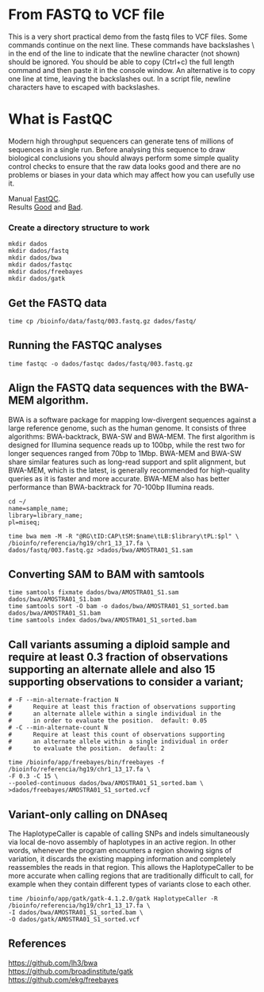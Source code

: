 # From FASTQ to VCF file
This is a very short practical demo from the fastq files to VCF files.
Some commands continue on the next line. These commands have backslashes \ in the end of the line to indicate that the newline character (not shown) should be ignored. You should be able to copy (Ctrl+c) the full length command and then paste it in the console window. An alternative is to copy one line at time, leaving the backslashes out. In a script file, newline characters have to escaped with backslashes.

# What is FastQC
Modern high throughput sequencers can generate tens of millions of sequences in a single run. Before analysing this sequence to draw biological conclusions you should always perform some simple quality control checks to ensure that the raw data looks good and there are no problems or biases in your data which may affect how you can usefully use it.

Manual [FastQC](https://dnacore.missouri.edu/PDF/FastQC_Manual.pdf).</br>
Results [Good](https://www.bioinformatics.babraham.ac.uk/projects/fastqc/good_sequence_short_fastqc.html) and [Bad](https://www.bioinformatics.babraham.ac.uk/projects/fastqc/bad_sequence_fastqc.html).</br>

### Create a directory structure to work
```
mkdir dados
mkdir dados/fastq
mkdir dados/bwa
mkdir dados/fastqc
mkdir dados/freebayes
mkdir dados/gatk
```

## Get the FASTQ data
```
time cp /bioinfo/data/fastq/003.fastq.gz dados/fastq/
```


## Running the FASTQC analyses 
```
time fastqc -o dados/fastqc dados/fastq/003.fastq.gz
```

## Align the FASTQ data sequences with the BWA-MEM algorithm.
BWA is a software package for mapping low-divergent sequences against a large reference genome, such as the human genome. It consists of three algorithms: BWA-backtrack, BWA-SW and BWA-MEM. The first algorithm is designed for Illumina sequence reads up to 100bp, while the rest two for longer sequences ranged from 70bp to 1Mbp. BWA-MEM and BWA-SW share similar features such as long-read support and split alignment, but BWA-MEM, which is the latest, is generally recommended for high-quality queries as it is faster and more accurate. BWA-MEM also has better performance than BWA-backtrack for 70-100bp Illumina reads.

```
cd ~/
name=sample_name;
library=library_name;
pl=miseq;

time bwa mem -M -R "@RG\tID:CAP\tSM:$name\tLB:$library\tPL:$pl" \
/bioinfo/referencia/hg19/chr1_13_17.fa \
dados/fastq/003.fastq.gz >dados/bwa/AMOSTRA01_S1.sam
```

## Converting SAM to BAM with samtools
```
time samtools fixmate dados/bwa/AMOSTRA01_S1.sam dados/bwa/AMOSTRA01_S1.bam
time samtools sort -O bam -o dados/bwa/AMOSTRA01_S1_sorted.bam dados/bwa/AMOSTRA01_S1.bam
time samtools index dados/bwa/AMOSTRA01_S1_sorted.bam
```


## Call variants assuming a diploid sample and require at least 0.3 fraction of observations supporting an alternate allele and also 15 supporting observations to consider a variant;

```
# -F --min-alternate-fraction N
#      Require at least this fraction of observations supporting
#      an alternate allele within a single individual in the
#      in order to evaluate the position.  default: 0.05
# -C --min-alternate-count N
#      Require at least this count of observations supporting
#      an alternate allele within a single individual in order
#      to evaluate the position.  default: 2

time /bioinfo/app/freebayes/bin/freebayes -f /bioinfo/referencia/hg19/chr1_13_17.fa \
-F 0.3 -C 15 \
--pooled-continuous dados/bwa/AMOSTRA01_S1_sorted.bam \
>dados/freebayes/AMOSTRA01_S1_sorted.vcf
```

## Variant-only calling on DNAseq
The HaplotypeCaller is capable of calling SNPs and indels simultaneously via local de-novo assembly of haplotypes in an active region. In other words, whenever the program encounters a region showing signs of variation, it discards the existing mapping information and completely reassembles the reads in that region. This allows the HaplotypeCaller to be more accurate when calling regions that are traditionally difficult to call, for example when they contain different types of variants close to each other.

```
time /bioinfo/app/gatk/gatk-4.1.2.0/gatk HaplotypeCaller -R /bioinfo/referencia/hg19/chr1_13_17.fa \
-I dados/bwa/AMOSTRA01_S1_sorted.bam \
-O dados/gatk/AMOSTRA01_S1_sorted.vcf
```

## References
https://github.com/lh3/bwa </br>
https://github.com/broadinstitute/gatk </br>
https://github.com/ekg/freebayes </br>

